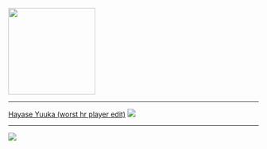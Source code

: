 
<p align="centre">
<a href="players/worsthrplayer/worsthrplayer.md">
    <img src="https://a.ppy.sh/14106450" width="175" height="175" >
</a>
<hr>

 <a href="https://github.com/teerentt/skinhub/raw/refs/heads/main/players/worsthrplayer/Hayase%20Yuuka%20(worst%20hr%20player%20edit).osk">Hayase Yuuka (worst hr player edit)</a>
<img src="https://i.imgur.com/CBDWEZo.jpeg"/><hr>

<a href="https://x.com/Foworum"><img src="https://i.imgur.com/K5KIzg1.png"></a>
</p>